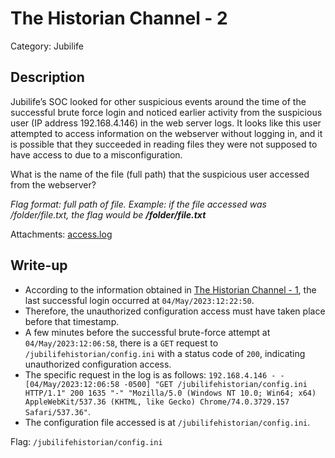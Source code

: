 # The Historian Channel - 2
Category: Jubilife

## Description
Jubilife’s SOC looked for other suspicious events around the time of the successful brute force login and noticed earlier activity from the suspicious user (IP address 192.168.4.146) in the web server logs. It looks like this user attempted to access information on the webserver without logging in, and it is possible that they succeeded in reading files they were not supposed to have access to due to a misconfiguration.

What is the name of the file (full path) that the suspicious user accessed from the webserver?

*Flag format: full path of file. Example: if the file accessed was /folder/file.txt, the flag would be **/folder/file.txt***

Attachments: [access.log](attachments/access.log)

## Write-up
- According to the information obtained in [The Historian Channel - 1](../jubilife-the-historian-channel-1/README.md), the last successful login occurred at `04/May/2023:12:22:50`.
- Therefore, the unauthorized configuration access must have taken place before that timestamp.
- A few minutes before the successful brute-force attempt at `04/May/2023:12:06:58`, there is a `GET` request to `/jubilifehistorian/config.ini` with a status code of `200`, indicating unauthorized configuration access.
- The specific request in the log is as follows: `192.168.4.146 - - [04/May/2023:12:06:58 -0500] "GET /jubilifehistorian/config.ini HTTP/1.1" 200 1635 "-" "Mozilla/5.0 (Windows NT 10.0; Win64; x64) AppleWebKit/537.36 (KHTML, like Gecko) Chrome/74.0.3729.157 Safari/537.36"`.
- The configuration file accessed is at `/jubilifehistorian/config.ini`.

Flag: `/jubilifehistorian/config.ini`

